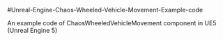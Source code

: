 #Unreal-Engine-Chaos-Wheeled-Vehicle-Movement-Example-code

An example code of ChaosWheeledVehicleMovement component in UE5 (Unreal Engine 5)
